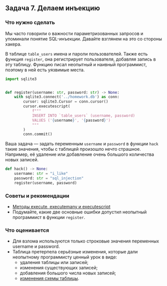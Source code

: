 ## Задача 7. Делаем инъекцию

### Что нужно сделать

Мы часто говорили о важности параметризованных запросов и упоминали понятие SQL-инъекции. Давайте взглянем на это со
стороны хакера.

В таблице `table_users` имена и пароли пользователей. Также есть функция `register`, она регистрирует пользователя,
добавляя запись в эту таблицу. Функцию писал неопытный и наивный программист, поэтому в ней есть уязвимые места.

```python
import sqlite3


def register(username: str, password: str) -> None:
    with sqlite3.connect('../homework.db') as conn:
        cursor: sqlite3.Cursor = conn.cursor()
        cursor.executescript(
            f"""
            INSERT INTO `table_users` (username, password)
            VALUES ('{username}', '{password}')  
            """
        )
        conn.commit()
```

Ваша задача — задать переменным `username` и `password` в функции `hack` такие значения, чтобы с таблицей произошло
нечто страшное. Например, её удаление или добавление очень большого количества новых записей.

```python
def hack() -> None:
    username: str = "i_like"
    password: str = "sql_injection"
    register(username, password)
```

### Советы и рекомендации

* [Методы execute, executemany и executescript](https://docs.python.org/3/library/sqlite3.html#sqlite3.Cursor)
* Подумайте, какие две основные ошибки допустил неопытный программист в функции `register`.

### Что оценивается

* Для взлома используются только строковые значения переменных username и password.
* Таблица претерпела серьёзные изменения, которые дали неопытному программисту ценный урок в виде:
    * удаления таблицы или записей;
    * изменения существующих записей;
    * добавления большого числа новых записей;
    * [изменения схемы таблицы](https://www.sqlitetutorial.net/sqlite-alter-table/).
